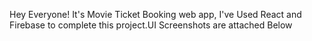 Hey Everyone! It's Movie Ticket Booking web app, I've Used React and Firebase to complete this project.UI Screenshots are attached Below 

